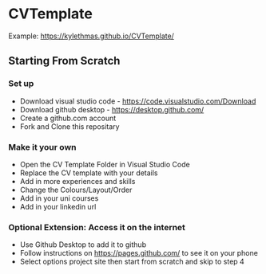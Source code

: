 # CVTemplate

Example: https://kylethmas.github.io/CVTemplate/

## Starting From Scratch

### Set up
- Download visual studio code - https://code.visualstudio.com/Download
- Download github desktop - https://desktop.github.com/
- Create a github.com account
- Fork and Clone this repositary

### Make it your own
- Open the CV Template Folder in Visual Studio Code
- Replace the CV template with your details
- Add in more experiences and skills
- Change the Colours/Layout/Order
- Add in your uni courses
- Add in your linkedin url

### Optional Extension: Access it on the internet
- Use Github Desktop to add it to github
- Follow instructions on https://pages.github.com/ to see it on your phone
- Select options project site then start from scratch and skip to step 4
